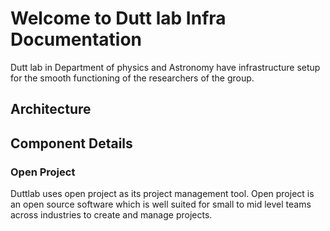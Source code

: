 # Welcome to Dutt lab Infra Documentation

Dutt lab in Department of physics and Astronomy have infrastructure setup for the smooth functioning of the researchers of the group. 

## Architecture

## Component Details

### Open Project
Duttlab uses open project as its project management tool. Open project is an open source software which is well suited for small to mid level teams across industries to create and manage projects. 